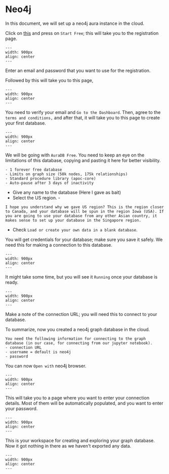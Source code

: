 # Neo4j

In this document, we will set up a neo4j aura instance in the cloud.

Click on [this](https://neo4j.com/cloud/aura/?ref=get-started-dropdown-cta) and press on `Start Free`; this will take you to the registration page.

```{figure} img/register.png
---
width: 900px
align: center
---
```

Enter an email and password that you want to use for the registration.


Followed by this will take you to this page, 

```{figure} img/verifyemail.png
---
width: 900px
align: center
---
```

You need to verify your email and `Go to the Dashboard`. Then, agree to the `terms and conditions,` and after that, it will take you to this page to create your first database.

```{figure} img/databasesetup.png
---
width: 900px
align: center
---
```

We will be going with `AuraDB Free`. You need to keep an eye on the limitations of this database, copying and pasting it here for better visibility.

```{important}
- 1 forever free database
- Limits on graph size (50k nodes, 175k relationships)
- Standard procedure library (apoc-core)
- Auto-pause after 3 days of inactivity
```

- Give any name to the database (Here I gave as bait) 
- Select the US region. - 

```{note}
I hope you understand why we gave US region? This is the region closer to Canada, and your database will be spun in the region Iowa (USA). If you are going to use your database from any other Asian country, it makes sense to set up your database in the Singapore region.
```

- Check `Load or create your own data in a blank database`. 

You will get credentials for your database; make sure you save it safely. We need this for making a connection to this database.

```{figure} img/credentials.png
---
width: 900px
align: center
---
```

It might take some time, but you will see it `Running` once your database is ready. 

```{figure} img/aftersetup.png
---
width: 900px
align: center
---
```

Make a note of the connection URL; you will need this to connect to your database.

To summarize, now you created a neo4j graph database in the cloud. 


```{important}
You need the following information for connecting to the graph database (in our case, for connecting from our jupyter notebook).
- connection URL
- username = default is neo4j
- password
```

You can now `Open with` neo4j browser. 

```{figure} img/aftersetup.png
---
width: 900px
align: center
---
```

This will take you to a page where you want to enter your connection details. Most of them will be automatically populated, and you want to enter your password.

```{figure} img/thenyouconnect.png
---
width: 900px
align: center
---
```

This is your workspace for creating and exploring your graph database. Now it got nothing in there as we haven't exported any data.

```{figure} img/nowconnected.png
---
width: 900px
align: center
---
```